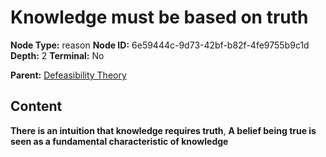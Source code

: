 # Knowledge must be based on truth

**Node Type:** reason
**Node ID:** 6e59444c-9d73-42bf-b82f-4fe9755b9c1d
**Depth:** 2
**Terminal:** No

**Parent:** [Defeasibility Theory](defeasibility-theory.md)

## Content

**There is an intuition that knowledge requires truth**, **A belief being true is seen as a fundamental characteristic of knowledge**
